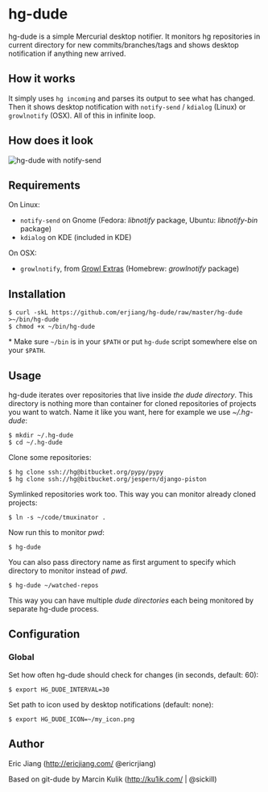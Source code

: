 # hg-dude

hg-dude is a simple Mercurial desktop notifier. It monitors hg repositories in
current directory for new commits/branches/tags and shows desktop notification if
anything new arrived.

## How it works

It simply uses `hg incoming` and parses its output to see what has changed.
Then it shows desktop
notification with `notify-send` / `kdialog` (Linux) or `growlnotify` (OSX). All
of this in infinite loop.

## How does it look

![hg-dude with notify-send](http://i.imgur.com/DRl2v)

## Requirements

On Linux:

* `notify-send` on Gnome (Fedora: _libnotify_ package, Ubuntu: _libnotify-bin_ package)
* `kdialog` on KDE (included in KDE)

On OSX:

* `growlnotify`, from [Growl Extras](http://growl.info/extras.php#growlnotify)
  (Homebrew: _growlnotify_ package)

## Installation

    $ curl -skL https://github.com/erjiang/hg-dude/raw/master/hg-dude >~/bin/hg-dude
    $ chmod +x ~/bin/hg-dude

\* Make sure `~/bin` is in your `$PATH` or put `hg-dude` script somewhere else
on your `$PATH`.

## Usage

hg-dude iterates over repositories that live inside _the dude directory_. This
directory is nothing more than container for cloned repositories of projects
you want to watch.  Name it like you want, here for example we use
_~/.hg-dude_:

    $ mkdir ~/.hg-dude
    $ cd ~/.hg-dude

Clone some repositories:

    $ hg clone ssh://hg@bitbucket.org/pypy/pypy
    $ hg clone ssh://hg@bitbucket.org/jespern/django-piston

Symlinked repositories work too. This way you can monitor already cloned
projects:

    $ ln -s ~/code/tmuxinator .

Now run this to monitor _pwd_:

    $ hg-dude

You can also pass directory name as first argument to specify which directory
to monitor instead of _pwd_.

    $ hg-dude ~/watched-repos

This way you can have multiple _dude directories_ each being monitored by
separate hg-dude process.

## Configuration

### Global

Set how often hg-dude should check for changes (in seconds, default: 60):

    $ export HG_DUDE_INTERVAL=30

Set path to icon used by desktop notifications (default: none):

    $ export HG_DUDE_ICON=~/my_icon.png

## Author

Eric Jiang (http://ericjiang.com/ @ericrjiang)

Based on git-dude by
Marcin Kulik (http://ku1ik.com/ | @sickill)
